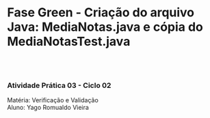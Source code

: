 # Fase Green - Criação do arquivo Java: MediaNotas.java e cópia do MediaNotasTest.java
<br><br>
### Atividade Prática 03 - Ciclo 02
Matéria: Verificação e Validação<br>
Aluno: Yago Romualdo Vieira
